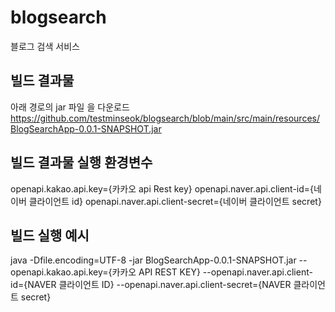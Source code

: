 # blogsearch
블로그 검색 서비스

## 빌드 결과물

아래 경로의 jar 파일 을 다운로드
https://github.com/testminseok/blogsearch/blob/main/src/main/resources/BlogSearchApp-0.0.1-SNAPSHOT.jar

## 빌드 결과물 실행 환경변수
openapi.kakao.api.key={카카오 api Rest key}
openapi.naver.api.client-id={네이버 클라이언트 id}
openapi.naver.api.client-secret={네이버 클라이언트 secret}

## 빌드 실행 예시
java -Dfile.encoding=UTF-8 -jar BlogSearchApp-0.0.1-SNAPSHOT.jar --openapi.kakao.api.key={카카오 API REST KEY} --openapi.naver.api.client-id={NAVER 클라이언트 ID} --openapi.naver.api.client-secret={NAVER 클라이언트 secret}

